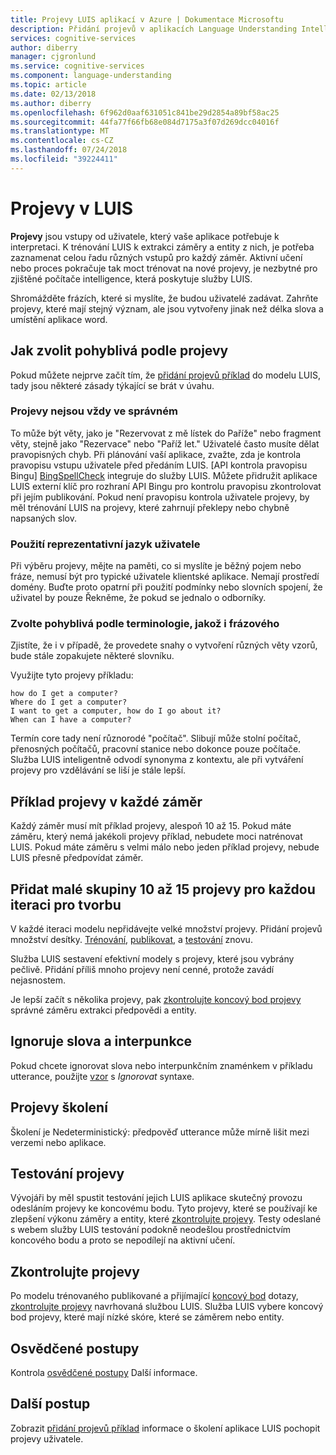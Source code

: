 ```yaml
---
title: Projevy LUIS aplikací v Azure | Dokumentace Microsoftu
description: Přidání projevů v aplikacích Language Understanding Intelligent Service (LUIS).
services: cognitive-services
author: diberry
manager: cjgronlund
ms.service: cognitive-services
ms.component: language-understanding
ms.topic: article
ms.date: 02/13/2018
ms.author: diberry
ms.openlocfilehash: 6f962d0aaf631051c841be29d2854a89bf58ac25
ms.sourcegitcommit: 44fa77f66fb68e084d7175a3f07d269dcc04016f
ms.translationtype: MT
ms.contentlocale: cs-CZ
ms.lasthandoff: 07/24/2018
ms.locfileid: "39224411"
---
```

# <a name="utterances-in-luis"></a>Projevy v LUIS

**Projevy** jsou vstupy od uživatele, který vaše aplikace potřebuje k interpretaci. K trénování LUIS k extrakci záměry a entity z nich, je potřeba zaznamenat celou řadu různých vstupů pro každý záměr. Aktivní učení nebo proces pokračuje tak moct trénovat na nové projevy, je nezbytné pro zjištěné počítače intelligence, která poskytuje služby LUIS.

Shromážděte frázích, které si myslíte, že budou uživatelé zadávat. Zahrňte projevy, které mají stejný význam, ale jsou vytvořeny jinak než délka slova a umístění aplikace word. 

## <a name="how-to-choose-varied-utterances"></a>Jak zvolit pohyblivá podle projevy
Pokud můžete nejprve začít tím, že [přidání projevů příklad](luis-how-to-add-example-utterances.md) do modelu LUIS, tady jsou některé zásady týkající se brát v úvahu.

### <a name="utterances-arent-always-well-formed"></a>Projevy nejsou vždy ve správném
To může být věty, jako je "Rezervovat z mě lístek do Paříže" nebo fragment věty, stejně jako "Rezervace" nebo "Paříž let."  Uživatelé často musíte dělat pravopisných chyb. Při plánování vaší aplikace, zvažte, zda je kontrola pravopisu vstupu uživatele před předáním LUIS. [API kontrola pravopisu Bingu] [ BingSpellCheck] integruje do služby LUIS. Můžete přidružit aplikace LUIS externí klíč pro rozhraní API Bingu pro kontrolu pravopisu zkontrolovat při jejím publikování. Pokud není pravopisu kontrola uživatele projevy, by měl trénování LUIS na projevy, které zahrnují překlepy nebo chybně napsaných slov.

### <a name="use-the-representative-language-of-the-user"></a>Použití reprezentativní jazyk uživatele
Při výběru projevy, mějte na paměti, co si myslíte je běžný pojem nebo fráze, nemusí být pro typické uživatele klientské aplikace. Nemají prostředí domény. Buďte proto opatrní při použití podmínky nebo slovních spojení, že uživatel by pouze Řekněme, že pokud se jednalo o odborníky.

### <a name="choose-varied-terminology-as-well-as-phrasing"></a>Zvolte pohyblivá podle terminologie, jakož i frázového
Zjistíte, že i v případě, že provedete snahy o vytvoření různých věty vzorů, bude stále zopakujete některé slovníku.

Využijte tyto projevy příkladu:
```
how do I get a computer?
Where do I get a computer?
I want to get a computer, how do I go about it?
When can I have a computer? 
```
Termín core tady není různorodé "počítač". Slibují může stolní počítač, přenosných počítačů, pracovní stanice nebo dokonce pouze počítače. Služba LUIS inteligentně odvodí synonyma z kontextu, ale při vytváření projevy pro vzdělávání se liší je stále lepší.

## <a name="example-utterances-in-each-intent"></a>Příklad projevy v každé záměr
Každý záměr musí mít příklad projevy, alespoň 10 až 15. Pokud máte záměru, který nemá jakékoli projevy příklad, nebudete moci natrénovat LUIS. Pokud máte záměru s velmi málo nebo jeden příklad projevy, nebude LUIS přesně předpovídat záměr. 

## <a name="add-small-groups-of-10-15-utterances-for-each-authoring-iteration"></a>Přidat malé skupiny 10 až 15 projevy pro každou iteraci pro tvorbu
V každé iteraci modelu nepřidávejte velké množství projevy. Přidání projevů množství desítky. [Trénování](luis-how-to-train.md), [publikovat](luis-how-to-publish-app.md), a [testování](luis-interactive-test.md) znovu.  

Služba LUIS sestavení efektivní modely s projevy, které jsou vybrány pečlivě. Přidání příliš mnoho projevy není cenné, protože zavádí nejasnostem.  

Je lepší začít s několika projevy, pak [zkontrolujte koncový bod projevy](luis-how-to-review-endoint-utt.md) správné záměru extrakci předpovědi a entity.

## <a name="ignoring-words-and-punctuation"></a>Ignoruje slova a interpunkce
Pokud chcete ignorovat slova nebo interpunkčním znaménkem v příkladu utterance, použijte [vzor](luis-concept-patterns.md#pattern-syntax) s _Ignorovat_ syntaxe. 

## <a name="training-utterances"></a>Projevy školení
Školení je Nedeterministický: předpověď utterance může mírně lišit mezi verzemi nebo aplikace.

## <a name="testing-utterances"></a>Testování projevy 

Vývojáři by měl spustit testování jejich LUIS aplikace skutečný provozu odesláním projevy ke koncovému bodu. Tyto projevy, které se používají ke zlepšení výkonu záměry a entity, které [zkontrolujte projevy](luis-how-to-review-endoint-utt.md). Testy odeslané s webem služby LUIS testování podokně neodešlou prostřednictvím koncového bodu a proto se nepodílejí na aktivní učení. 

## <a name="review-utterances"></a>Zkontrolujte projevy
Po modelu trénovaného publikované a přijímající [koncový bod](luis-glossary.md#endpoint) dotazy, [zkontrolujte projevy](luis-how-to-review-endoint-utt.md) navrhovaná službou LUIS. Služba LUIS vybere koncový bod projevy, které mají nízké skóre, které se záměrem nebo entity. 

## <a name="best-practices"></a>Osvědčené postupy
Kontrola [osvědčené postupy](luis-concept-best-practices.md) Další informace.

## <a name="next-steps"></a>Další postup
Zobrazit [přidání projevů příklad](luis-how-to-add-example-utterances.md) informace o školení aplikace LUIS pochopit projevy uživatele.

[BingSpellCheck]: https://docs.microsoft.com/azure/cognitive-services/bing-spell-check/proof-text